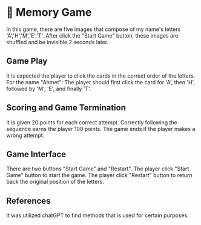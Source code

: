# :wave: Memory Game 
In this game, there are five images that compose of my name's letters 'A','H','M','E','T'.
After click the "Start Game" button, these images are shuffled and be invisible 2 seconds later.

## Game Play
It is expected the player to click the cards in the correct order of the letters.
For the name "Ahmet": The player should first click the card for 'A', then
'H', followed by 'M', 'E', and finally 'T'.

## Scoring and Game Termination
It is given 20 points for each correct attempt.
Correctly following the sequence earns the player 100 points.
The game ends if the player makes a wrong attempt. 

## Game Interface
There are two buttons "Start Game" and "Restart".
The player click "Start Game" button to start the game.
The player click "Restart" button to return back the original position of the letters.

## References
It was utilized chatGPT to find methods that is used for certain purposes.